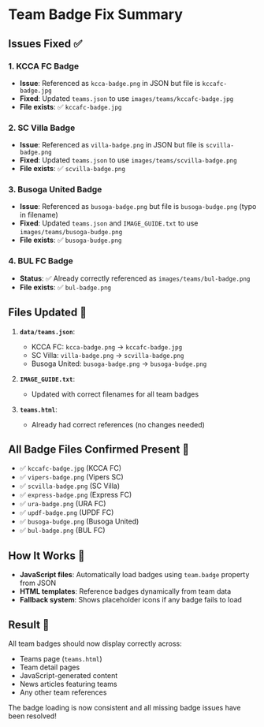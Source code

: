 # Team Badge Fix Summary

## Issues Fixed ✅

### 1. **KCCA FC Badge**
- **Issue**: Referenced as `kcca-badge.png` in JSON but file is `kccafc-badge.jpg`
- **Fixed**: Updated `teams.json` to use `images/teams/kccafc-badge.jpg`
- **File exists**: ✅ `kccafc-badge.jpg`

### 2. **SC Villa Badge**
- **Issue**: Referenced as `villa-badge.png` in JSON but file is `scvilla-badge.png`
- **Fixed**: Updated `teams.json` to use `images/teams/scvilla-badge.png`
- **File exists**: ✅ `scvilla-badge.png`

### 3. **Busoga United Badge**
- **Issue**: Referenced as `busoga-badge.png` but file is `busoga-budge.png` (typo in filename)
- **Fixed**: Updated `teams.json` and `IMAGE_GUIDE.txt` to use `images/teams/busoga-budge.png`
- **File exists**: ✅ `busoga-budge.png`

### 4. **BUL FC Badge**
- **Status**: ✅ Already correctly referenced as `images/teams/bul-badge.png`
- **File exists**: ✅ `bul-badge.png`

## Files Updated 📝

1. **`data/teams.json`**:
   - KCCA FC: `kcca-badge.png` → `kccafc-badge.jpg`
   - SC Villa: `villa-badge.png` → `scvilla-badge.png`
   - Busoga United: `busoga-badge.png` → `busoga-budge.png`

2. **`IMAGE_GUIDE.txt`**:
   - Updated with correct filenames for all team badges

3. **`teams.html`**:
   - Already had correct references (no changes needed)

## All Badge Files Confirmed Present 🎯

- ✅ `kccafc-badge.jpg` (KCCA FC)
- ✅ `vipers-badge.png` (Vipers SC)
- ✅ `scvilla-badge.png` (SC Villa)
- ✅ `express-badge.png` (Express FC)
- ✅ `ura-badge.png` (URA FC)
- ✅ `updf-badge.png` (UPDF FC)
- ✅ `busoga-budge.png` (Busoga United)
- ✅ `bul-badge.png` (BUL FC)

## How It Works 🔧

- **JavaScript files**: Automatically load badges using `team.badge` property from JSON
- **HTML templates**: Reference badges dynamically from team data
- **Fallback system**: Shows placeholder icons if any badge fails to load

## Result 🎉

All team badges should now display correctly across:
- Teams page (`teams.html`)
- Team detail pages
- JavaScript-generated content
- News articles featuring teams
- Any other team references

The badge loading is now consistent and all missing badge issues have been resolved!